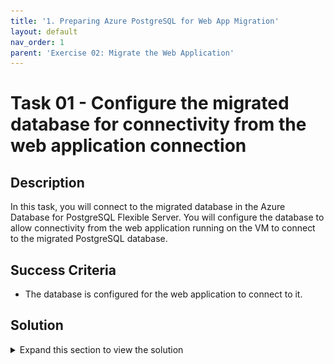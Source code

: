 ```yaml
---
title: '1. Preparing Azure PostgreSQL for Web App Migration'
layout: default
nav_order: 1
parent: 'Exercise 02: Migrate the Web Application'
---
```


# Task 01 - Configure the migrated database for connectivity from the web application connection

## Description

In this task, you will connect to the migrated database in the Azure Database for PostgreSQL Flexible Server. You will configure the database to allow connectivity from the web application running on the VM to connect to the migrated PostgreSQL database.

## Success Criteria

* The database is configured for the web application to connect to it.

## Solution

<details markdown="block">
<summary>Expand this section to view the solution</summary>

1. In the **Azure Portal**, navigate to the **Resource Group** that you created for this lab, then select the Azure Database for PostgreSQL Flexible Server you just created.

1. Go to Networking in the left hand pane or search for `Networking` in search

    ![Networking is hihghlighted.](../../resources/images/lab02_01_PostgreSQLFlexibleServer_Network.png "Networking")

1. Click on the Private Endpoin link

     ![Click on the private endpoint link](../../resources/images/lab02_01_PostgreSQLFlexibleServer_PrivateEndpoint_1.png "Private EndPoint")

1. Click on DNS configuration or use search to find it

    ![Click on the DNS configuration option](../../resources/images/lab02_01_PostgreSQLFlexibleServer_PrivateEndpoint_2.png "DNS configuration")

1. This will bring up the IP address that the private endpoint for PostgreSQL Flexible Server is using. You will use this IP address to connect via the bastion session.

    ![Obtaining the IP address for connecting to the Private Endpoint](../../resources/images/lab02_01_PostgreSQLFlexibleServer_PrivateEndpoint_3.png "IP Address")

1. In the **Azure Portal**, navigate to the **Resource Group** that you created for this lab, then select the **On-premises APP VM** named similar to `terrafirm-onprem-app-vm`.

    ![The Resource group with on-premises workload VM highlighted.](../../resources/images/lab02_02_VirtualMachine.png "Azure resource group")

1. On the **Virtual Machine** blade, either use the Search function in the left hand menu or click on Bastion. We will use a bastion host as the method to connect to our VMs as this is a more secure method.

    ![The Virtual machine blade searching for "Bastion".](../../resources/images/lab00_02_BastionSearch.png "Search for Bastion")

    ![The Virtual machine blade with Bastion selected.](../../resources/images/lab00_02_Bastion.png "Bastion")

1. Within the **Bastion** page, enter the following:
    1. **Authentication Type**    VM Password
    1. **Username**               demouser
    1. **VM Password**            <`the secure password you created when you created the VMs in Task01`>

     ![The Bastion Connection page.](../../resources/images/lab00_02_BastionConnection.png "Setup for Bastion")

    >**Note**: You may need to allow popups if they are blocked in your browser.

1. When connectioned to the VM via the Bastion host you will get a screen like this:

    ![Copnnection via Bastion host.](../../resources/images/lab00_02_BastionConnected.png "Bastion Connected")

1. Once connected via Bastion, run the following command to install the git utility on the server by using the clipboard within the session:

    ![Clipboard within the Bastion session.](../../resources/images/lab00_02_BastionClipboard.png "Bastion Clipboard")

1. Click the arrows which will expand the window

     ![Clipboard within the Bastion session.](../../resources/images/lab00_02_UsingBastionClipboard_1.png "Bastion Clipboard")

1. Within the clipboard windows enter the following (replacing **10.2.0.4** with the IP address of your private endpoint)

    ``` bash
    psql -h 10.2.0.4 -p 5432 -U pgadmin northwind
    
    ```

    Enter the password for the **PGAdmin** login you created in the previous task.

    ![Connecting to the Flexible Server within the Bastion session.](../../resources/images/lab02_01_PostgreSQLFlexibleServer_Connection_Bastion.png "Bastion Clipboard")

1. You need to bring across the user and permissions for the web application to connect to the database. Which requires running a setup script in the migrated database. Run the script below in the bastion clipboard:

    ``` sql
    CREATE USER demouser WITH PASSWORD 'demopass123';
    GRANT SELECT ON ALL TABLES IN SCHEMA public TO demouser;
    GRANT EXECUTE ON ALL FUNCTIONS IN SCHEMA public TO demouser;
    ```

    ![Running the SQL script when connected to the database using Cloud Shell](../../resources/images/lab02_01_RunDatabaseScript.png "SQL script run against database")

1. You can quit out of the psql client session by typing the following:

    ```sql
    \q
    ```

At this point, things are ready for you to configure the web application to use the migrated database.

</details>
